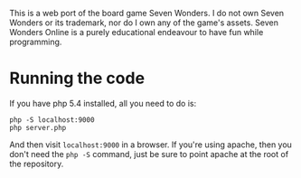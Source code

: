 This is a web port of the board game Seven Wonders. I do not own Seven Wonders
or its trademark, nor do I own any of the game's assets. Seven Wonders Online is
a purely educational endeavour to have fun while programming.

# Running the code

If you have php 5.4 installed, all you need to do is:

```
php -S localhost:9000
php server.php
```

And then visit `localhost:9000` in a browser. If you're using apache, then you
don't need the `php -S` command, just be sure to point apache at the root of the
repository.
